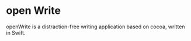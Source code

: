 # open Write

openWrite is a distraction-free writing application based on cocoa, written in Swift.
